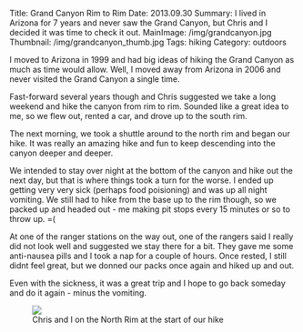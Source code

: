 Title: Grand Canyon Rim to Rim
Date: 2013.09.30
Summary: I lived in Arizona for 7 years and never saw the Grand Canyon, but Chris and I decided it was time to check it out.
MainImage: /img/grandcanyon.jpg
Thumbnail: /img/grandcanyon_thumb.jpg
Tags: hiking
Category: outdoors

I moved to Arizona in 1999 and had big ideas of hiking the Grand Canyon as much as time would allow. Well, I moved away from Arizona in 2006 and never visited the Grand Canyon a single time.

Fast-forward several years though and Chris suggested we take a long weekend and hike the canyon from rim to rim. Sounded like a great idea to me, so we flew out, rented a car, and drove up to the south rim.

The next morning, we took a shuttle around to the north rim and began our hike. It was really an amazing hike and fun to keep descending into the canyon deeper and deeper.

We intended to stay over night at the bottom of the canyon and hike out the next day, but that is where things took a turn for the worse. I ended up getting very very sick (perhaps food poisioning) and was up all night vomiting. We still had to hike from the base up to the rim though, so we packed up and headed out - me making pit stops every 15 minutes or so to throw up. =(

At one of the ranger stations on the way out, one of the rangers said I really did not look well and suggested we stay there for a bit. They gave me some anti-nausea pills and I took a nap for a couple of hours. Once rested, I still didnt feel great, but we donned our packs once again and hiked up and out.

Even with the sickness, it was a great trip and I hope to go back someday and do it again - minus the vomiting.

<p>
<figure><img src="/img/outdoors/grandcanyon.jpg" class="largeimg" />
<figcaption>Chris and I on the North Rim at the start of our hike<figcaption>
</figure>
</p>
